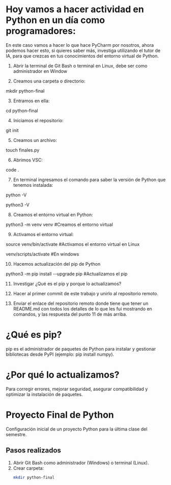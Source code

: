 # Hoy vamos a hacer actividad en Python en un día como programadores:

En este caso vamos a hacer lo que hace PyCharm por nosotros, ahora podemos hacer esto, si quieres saber más, investiga utilizando el tutor de IA, para que crezcas en tus conocimientos del entorno virtual de Python.



 1. Abrir la terminal de Git Bash o terminal en Linux, debe ser como administrador en Window

 2. Creamos una carpeta o directorio: 

mkdir python-final

 3. Entramos en ella: 

cd python-final

 4. Iniciamos el repositorio:

git init

 5. Creamos un archivo:

touch finales.py

 6. Abrimos VSC:

code .

 7. En terminal ingresamos el comando para saber la versión de Python que tenemos instalada:

python -V

python3 -V

 8. Creamos el entorno virtual en Python:

python3 -m venv venv #Creamos el entorno virtual

 9. Activamos el entorno virtual:

source venv/bin/activate #Activamos el entorno virtual en Linux

venv/scripts/activate #En windows

 10. Hacemos actualización del pip de Python

python3 -m pip install --upgrade pip #Actualizamos el pip

 11. Investigar ¿Qué es el pip y porque lo actualizamos?

 12. Hacer al primer commit de este trabajo y unirlo al repositorio remoto.

 13. Enviar el enlace del repositorio remoto donde tiene que tener un README.md con todos los detalles de lo que les fui mostrando en comandos, y las respuesta del punto 11 de más arriba.


# ¿Qué es pip?
pip es el administrador de paquetes de Python para instalar y gestionar bibliotecas desde PyPI (ejemplo: pip install numpy).

# ¿Por qué lo actualizamos?
Para corregir errores, mejorar seguridad, asegurar compatibilidad y optimizar la instalación de paquetes.

# Proyecto Final de Python

Configuración inicial de un proyecto Python para la última clase del semestre.

## Pasos realizados

1. Abrir Git Bash como administrador (Windows) o terminal (Linux).
2. Crear carpeta:
   ```bash
   mkdir python-final
   
